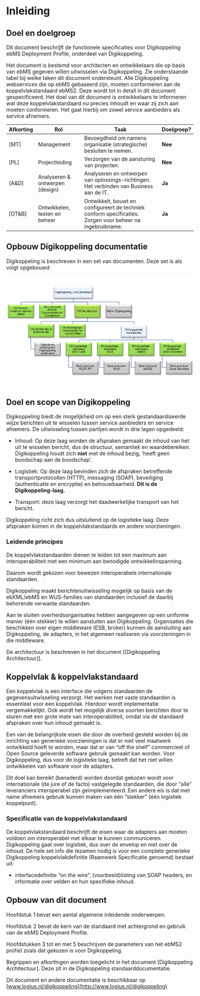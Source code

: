 # Inleiding

## Doel en doelgroep

Dit document beschrijft de functionele specificaties voor Digikoppeling ebMS
Deployment Profile, onderdeel van Digikoppeling.

Het document is bestemd voor architecten en ontwikkelaars die op basis van ebMS
gegeven willen uitwisselen via Digikoppeling. Zie onderstaande tabel bij welke
taken dit document ondersteunt. Alle Digikoppeling webservices die op ebMS
gebaseerd zijn, moeten conformeren aan de koppelvlakstandaard ebMS2. Deze wordt
tot in detail in dit document gespecificeerd. Het doel van dit document is
ontwikkelaars te informeren wat deze koppelvlakstandaard nu precies inhoudt en
waar zij zich aan moeten conformeren. Het gaat hierbij om zowel service
aanbieders als service afnemers.

| Afkorting | Rol  | Taak   | Doelgroep? |
 |---|--------------------------------- |---|------------|
| [MT]   | Management | Bevoegdheid om namens organisatie (strategische) besluiten te nemen.  | **Nee** |
| [PL]   | Projectleiding   | Verzorgen van de aansturing van projecten. | **Nee** |
| [A&D]  | Analyseren & ontwerpen (design) | Analyseren en ontwerpen van oplossings-richtingen. Het verbinden van Business aan de IT.   | **Ja**  |
| [OT&B] | Ontwikkelen, testen en beheer   | Ontwikkelt, bouwt en configureert de techniek conform specificaties. Zorgen voor beheer na ingebruikname. | **Ja**  |

## Opbouw Digikoppeling documentatie

Digikoppeling is beschreven in een set van documenten. Deze set is als volgt
opgebouwd:

![Opbouw documentatie Digikoppeling](media/DK_Specificatie_structuur.png "Opbouw documentatie Digikoppeling")

## Doel en scope van Digikoppeling 

Digikoppeling biedt de mogelijkheid om op een sterk gestandaardiseerde wijze
berichten uit te wisselen tussen service aanbieders en service afnemers. De
uitwisseling tussen partijen wordt in drie lagen opgedeeld:

- Inhoud: Op deze laag worden de afspraken gemaakt de inhoud van het uit te
 wisselen bericht, dus de structuur, semantiek en waardebereiken.
 Digikoppeling houdt zich **niet** met de inhoud bezig, ‘heeft geen boodschap
 aan de boodschap’.

- Logistiek: Op deze laag bevinden zich de afspraken betreffende
 transportprotocollen (HTTP), messaging (SOAP), beveiliging (authenticatie en
 encryptie) en betrouwbaarheid. **Dit is de Digikoppeling-laag.**

- Transport: deze laag verzorgt het daadwerkelijke transport van het bericht.

Digikoppeling richt zich dus uitsluitend op de logistieke laag. Deze afspraken
komen in de koppelvlakstandaards en andere voorzieningen.

### Leidende principes

De koppelvlakstandaarden dienen te leiden tot een maximum aan interoperabiliteit
met een minimum aan benodigde ontwikkelinspanning.

Daarom wordt gekozen voor bewezen interoperabele internationale standaarden.

Digikoppeling maakt berichtenuitwisseling mogelijk op basis van de ebXML/ebMS en
WUS-families van standaarden inclusief de daarbij behorende verwante
standaarden.

Aan te sluiten overheidsorganisaties hebben aangegeven op een uniforme manier
(één stekker) te willen aansluiten aan Digikoppeling. Organisaties die
beschikken over eigen middleware (ESB, broker) kunnen de aansluiting aan
Digikoppeling, de adapters, in het algemeen realiseren via voorzieningen in die
middleware.

De architectuur is beschreven in het document [[Digikoppeling Architectuur]].

## Koppelvlak & koppelvlakstandaard 

Een koppelvlak is een interface die volgens standaarden de gegevensuitwisseling
verzorgt. Het werken met vaste standaarden is essentieel voor een koppelvlak.
Hierdoor wordt implementatie vergemakkelijkt. Ook wordt het mogelijk diverse
soorten berichten door te sturen met een grote mate van interoperabiliteit,
omdat via de standaard afspraken over hun inhoud gemaakt is.

Een van de belangrijkste eisen die door de overheid gesteld worden bij de
inrichting van generieke voorzieningen is dat er niet veel maatwerk ontwikkeld
hoeft te worden, maar dat er van “off the shelf” commercieel of Open Source
geleverde software gebruik gemaakt kan worden. Voor Digikoppeling, dus voor de
logistieke laag, betreft dat het niet willen ontwikkelen van software voor de
adapters.

Dit doel kan bereikt (benaderd) worden doordat gekozen wordt voor internationale
(de jure of de facto) vastgelegde standaarden, die door “alle” leveranciers
interoperabel zijn geïmplementeerd. Een andere eis is dat met name afnemers
gebruik kunnen maken van één “stekker” (één logistiek koppelpunt).

### Specificatie van de koppelvlakstandaard 

De koppelvlakstandaard beschrijft de eisen waar de adapters aan moeten voldoen
om interoperabel met elkaar te kunnen communiceren. Digikoppeling gaat over
logistiek, dus over de envelop en niet over de inhoud. De hele set info die
tezamen nodig is voor een complete generieke Digikoppeling koppelvlakdefinitie
(Raamwerk Specificatie genoemd) bestaat uit:

- interfacedefinitie “on the wire”, (voorbeeld)listing van SOAP headers, en
 informatie over velden en hun specifieke inhoud.

## Opbouw van dit document

Hoofdstuk 1 bevat een aantal algemene inleidende onderwerpen.

Hoofdstuk 2 bevat de kern van de standaard met achtergrond en gebruik van de
ebMS Deployment Profile.

Hoofdstukken 3 tot en met 5 beschrijven de parameters van het ebMS2 profiel
zoals dat gekozen is voor Digikoppeling.

Begrippen en afkortingen worden toegelicht in het document [Digikoppeling
Architectuur]. Deze zit in de Digikoppeling standaarddocumentatie.

Dit document en andere documentatie is beschikbaar op
[www.logius.nl/digikoppeling](http://www.logius.nl/digikoppeling)

